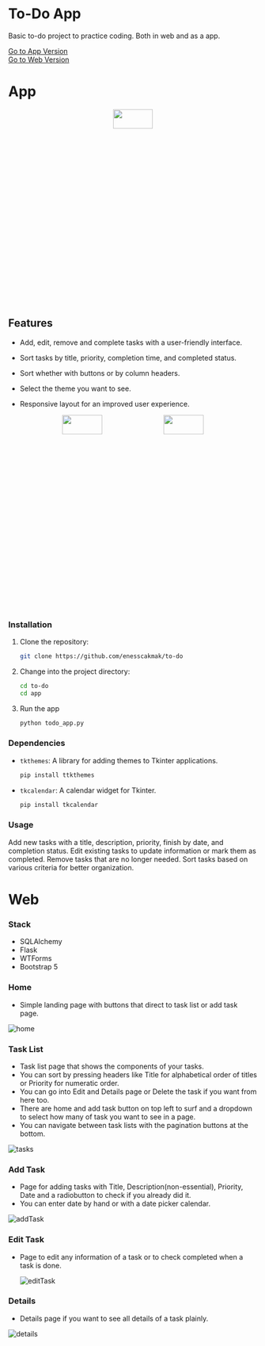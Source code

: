 # To-Do App
Basic to-do project to practice coding. Both in web and as a app.  

[Go to App Version](#app)  
[Go to Web Version](#web)

# App


<p align="center">
<img width="40%" height="10%" src="https://github.com/enesscakmak/to-do/assets/114193468/817805e8-9a4e-40cf-aa43-553295d96466">
</p>

## Features

- Add, edit, remove and complete tasks with a user-friendly interface.  

- Sort tasks by title, priority, completion time, and completed status.    
- Sort whether with buttons or by column headers.    
- Select the theme you want to see.  
- Responsive layout for an improved user experience.
    
<p align="center">
<img width="40%" height="10%" src="https://github.com/enesscakmak/to-do/assets/114193468/e3c52134-00f2-4d93-9778-0b54d5029946">
<img width="40%" height="10%" src="https://github.com/enesscakmak/to-do/assets/114193468/2e830a6e-d858-4291-bf83-5b77beba12a6">
</p>   
  
### Installation

1. Clone the repository:

   ```bash
   git clone https://github.com/enesscakmak/to-do
2. Change into the project directory:
   ```bash
   cd to-do  
   cd app
3. Run the app
   ```bash
   python todo_app.py

### Dependencies  
- `tkthemes`: A library for adding themes to Tkinter applications.
   ```bash
   pip install ttkthemes
- `tkcalendar`: A calendar widget for Tkinter.
  ```bash
  pip install tkcalendar
### Usage
Add new tasks with a title, description, priority, finish by date, and completion status.
Edit existing tasks to update information or mark them as completed.
Remove tasks that are no longer needed.
Sort tasks based on various criteria for better organization.
  

# Web  


### Stack  
- SQLAlchemy
- Flask
- WTForms
- Bootstrap 5

        
### Home
- Simple landing page with buttons that direct to task list or add task page.  

![home](https://github.com/enesscakmak/to-do/assets/114193468/d7779489-5089-4122-b2c7-bdd73b286a9c)


### Task List  
- Task list page that shows the components of your tasks.  
- You can sort by pressing headers like Title for alphabetical order of titles or Priority for numeratic order.  
- You can go into Edit and Details page or Delete the task if you want from here too.  
- There are home and add task button on top left to surf and a dropdown to select how many of task you want to see in a page.  
- You can navigate between task lists with the pagination buttons at the bottom.

![tasks](https://github.com/enesscakmak/to-do/assets/114193468/d636ca79-70b6-4323-a243-cae457d29df0)  

### Add Task  
- Page for adding tasks with Title, Description(non-essential), Priority, Date and a radiobutton to check if you already did it.
- You can enter date by hand or with a date picker calendar.

![addTask](https://github.com/enesscakmak/to-do/assets/114193468/415b4ac4-a71b-4631-ab1d-b9ce84ec5018)


### Edit Task  
- Page to edit any information of a task or to check completed when a task is done.

   ![editTask](https://github.com/enesscakmak/to-do/assets/114193468/a5d09542-51e0-4aec-b8ae-912137cb8208)

### Details  
- Details page if you want to see all details of a task plainly.


![details](https://github.com/enesscakmak/to-do/assets/114193468/326c7067-43fb-4d28-aed0-c81119aaa448)
